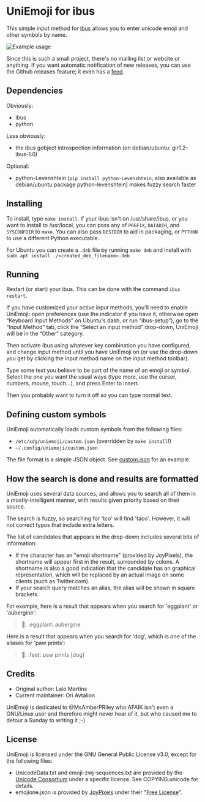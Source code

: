UniEmoji for ibus
==================

This simple input method for [ibus](https://github.com/ibus/ibus) allows you to enter unicode emoji and other symbols by name.

![Example usage](/example.gif?raw=true)

Since this is such a small project, there's no mailing list or website or anything. If you want automatic notification of new releases, you can use the Github releases feature; it even has a [feed](https://github.com/salty-horse/ibus-uniemoji/releases.atom).

Dependencies
-------------

Obviously:

- ibus
- python

Less obviously:

- the ibus gobject introspection information (on debian/ubuntu: gir1.2-ibus-1.0)

Optional:

- python-Levenshtein (`pip install python-Levenshtein`, also available as debian/ubuntu package python-levenshtein) makes fuzzy search faster

Installing
-----------

To install, type `make install`. If your ibus isn't on /usr/share/ibus, or you want to install to /usr/local, you can pass any of `PREFIX`, `DATADIR`, and `SYSCONFDIR` to `make`. You can also pass `DESTDIR` to aid in packaging, or `PYTHON` to use a different Python executable.

For Ubuntu you can create a `.deb` file by running `make deb` and install with `sudo apt install ./<created_deb_filename>.deb`

Running
--------

Restart (or start) your ibus. This can be done with the command `ibus restart`.

If you have customized your active input methods, you'll need to enable UniEmoji: open preferences (use the indicator if you have it, otherwise open “Keyboard Input Methods” on Ubuntu's dash, or run “ibus-setup”), go to the “Input Method” tab, click the “Select an input method” drop-down, UniEmoji will be in the “Other” category.

Then activate ibus using whatever key combination you have configured, and change input method until you have UniEmoji on (or use the drop-down you get by clicking the input method name on the input method toolbar).

Type some text you believe to be part of the name of an emoji or symbol. Select the one you want the usual ways (type more, use the cursor, numbers, mouse, touch...), and press Enter to insert.

Then you probably want to turn it off so you can type normal text.

Defining custom symbols
------------------------

UniEmoji automatically loads custom symbols from the following files:

* `/etc/xdg/uniemoji/custom.json` (overridden by `make install`!)
* `~/.config/uniemoji/custom.json`

The file format is a simple JSON object. See [custom.json](custom.json) for an example.

How the search is done and results are formatted
-------------------------------------------------

UniEmoji uses several data sources, and allows you to search all of them in a mostly-intelligent manner, with results given priority based on their source.

The search is fuzzy, so searching for 'tco' will find 'taco'. However, it will not correct typos that include extra letters.

The list of candidates that appears in the drop-down includes several bits of information:

* If the character has an "emoji shortname" (provided by JoyPixels), the shortname will appear first in the result, surrounded by colons.
A shortname is also a good indication that the candidate has an graphical representation, which will be replaced by an actual image on some clients (such as Twitter.com).
* If your search query matches an alias, the alias will be shown in square brackets.

For example, here is a result that appears when you search for 'eggplant' or 'aubergine':
>🍆: :​eggplant: aubergine

Here is a result that appears when you search for 'dog', which is one of the aliases for 'paw prints':
>🐾: :​feet: paw prints [dog]

Credits
--------

* Original author: Lalo Martins
* Current maintainer: Ori Avtalion

UniEmoji is dedicated to @MsAmberPRiley who AFAIK isn't even a GNU/Linux user and therefore might never hear of it, but who caused me to detour a Sunday to writing it ;-)

License
--------

UniEmoji is licensed under the GNU General Public License v3.0, except for the following files:

* UnicodeData.txt and emoji-zwj-sequences.txt are provided by the [Unicode Consortium](http://unicode.org/) under a specific license. See COPYING.unicode for details.
* emojione.json is provided by [JoyPixels](https://www.joypixels.com/) under their "[Free License](https://www.joypixels.com/licenses/free)".

